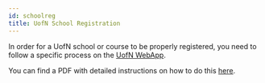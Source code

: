 ```yaml
---
id: schoolreg
title: UofN School Registration
---
```


In order for a UofN school or course to be properly registered, you need to follow a specific process on the [UofN WebApp](http://app.uofn.edu/).

You can find a PDF with detailed instructions on how to do this [here](../assets/English_-_UofN_WebApp_Instructions_Jan_2019.pdf).
